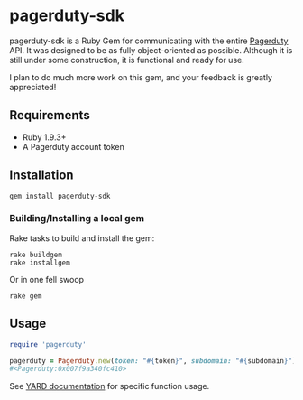 pagerduty-sdk
=============

pagerduty-sdk is a Ruby Gem for communicating with the entire
[Pagerduty](http://www.pagerduty.com) API. It was designed to be as
fully object-oriented as possible. Although it is still under some
construction, it is functional and ready for use. 

I plan to do much more work on this gem, and your feedback is greatly
appreciated!

## Requirements
* Ruby 1.9.3+
* A Pagerduty account token

## Installation
```
gem install pagerduty-sdk
```

### Building/Installing a local gem

Rake tasks to build and install the gem:

```
rake buildgem
rake installgem
```

Or in one fell swoop

```
rake gem
```

## Usage
```ruby
require 'pagerduty'

pagerduty = Pagerduty.new(token: "#{token}", subdomain: "#{subdomain}")
#<Pagerduty:0x007f9a340fc410>
```

See [YARD documentation](http://rubydoc.info/github/kryptek/pagerduty-sdk/master/frames) for specific function usage.
